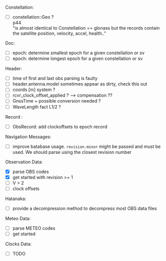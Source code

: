 Constellation:
* [ ] constellation::Geo ?    
p44   
"is almost identical to Constellation == glonass
but the records contain the satellite position, velocity, accel, health.."

Doc:
* [ ] epoch: determine smallest epoch for a given constellation or sv
* [ ] epoch: determine longest epoch for a given constellation or sv

Header:
* [ ] time of first and last obs parsing is faulty
* [ ] header.antenna.model sometimes appear as dirty, check this out
* [ ] coords [m] system ?
* [ ] rcvr_clock_offset_applied ? --> compensation ??
* [ ] GnssTime + possible conversion needed ?
* [ ] WaveLength fact L1/2 ?

Record :
* [ ] ObsRecord: add clockoffsets to epoch record

Navigation Messages:
* [ ] improve batabase usage. `revision.minor` might be passed and must be used.
We should parse using the closest revision number

Observation Data:
* [x] parse OBS codes
* [x] get started with revision >= 1
* [ ] V > 2
* [ ] clock offsets

Hatanaka:
* [ ] provide a decompression method to decompress most OBS data files

Meteo Data:
* [ ] parse METEO codes
* [ ] get started 

Clocks Data:
* [ ] TODO

